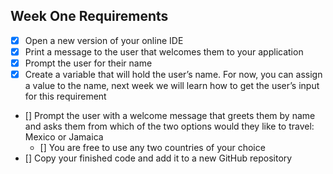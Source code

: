 ## Week One Requirements

- [x] Open a new version of your online IDE
- [x] Print a message to the user that welcomes them to your application
- [x] Prompt the user for their name
- [x] Create a variable that will hold the user’s name. For now, you can assign a value to the name, next week we will learn how to get the user’s input for this requirement
- [] Prompt the user with a welcome message that greets them by name and asks them from which of the two options would they like to travel: Mexico or Jamaica
    - [] You are free to use any two countries of your choice
- [] Copy your finished code and add it to a new GitHub repository

